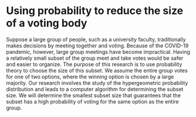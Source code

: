 # Using probability to reduce the size of a voting body

Suppose a large group of people, such as a university faculty, traditionally makes decisions by meeting together and voting. Because of the COVID-19 pandemic, however, large group meetings have become impractical. Having a relatively small subset of the group meet and take votes would be safer and easier to organize. The purpose of this research is to use probability theory to choose the size of this subset. We assume the entire group votes for one of two options, where the winning option is chosen by a large majority. Our research involves the study of the hypergeometric probability distribution and leads to a computer algorithm for determining the subset size. We will determine the smallest subset size that guarantees that the subset has a high probability of voting for the same option as the entire group. 

